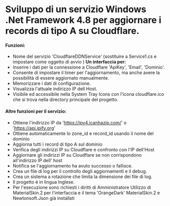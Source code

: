 # Sviluppo di un servizio Windows .Net Framework 4.8 per aggiornare i records di tipo A su Cloudflare.

#### Funzioni:
- Nome del servizio 'CloudflareDDNService' (sostituire a Service1.cs e impostare come oggetto di avvio ) 
 **Un interfaccia per:** 
- Inserire i dati per la connessione a Cloudflare 'ApiKey', 'Email', 'Dominio'.
- Consente di impostare il timer per l'aggiornamento, ma anche avere la possibilità
  di essere aggiornato manualmente. 
- Memorizzare i dati di configurazione.
- Visualizza l'attuale indirizzo IP dell Host.
- Visibile ed accessibile nella System Tray Icons con l'icona cloudflare.ico che si trova nella directory principale del progetto.

#### Altre funzioni per il servizio:
- Ottiene l'indirizzo IP da 'https://ipv4.icanhazip.com/' o 'https://api.ipify.org'
- Ottiene automaticamente lo zone_id e record_id usando il nome del dominio
- Aggiorna tutti i record di tipo A sul dominio
- Verifica degli indirizzi IP su Cloudflare e confronto con l'IP dell'Host
- Aggiornare gli indirizzi IP su Cloudflare se non corrispondono all'indirizzo IP dell' host
- Notifica se l'aggiornamento ha avuto successo o fallisce.
- Crea un file di log per il controllo degli aggiornamenti e il debug.
- Crea un sistema a rotazione che limita la dimensione dei file di log.
- Il progetto è in lingua Inglese.
- Per l'esecuzione sono richiesti i diritti di Amministratore
Utilizzo di MaterialSkin.2 per l'interfaccia e il tema 'OrangeDark'
MaterialSkin.2 e Newtonsoft.Json già installati